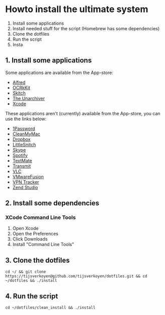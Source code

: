 # Howto install the ultimate system

1. Install some applications
2. Install needed stuff for the script (Homebrew has some dependencies)
3. Clone the dotfiles
3. Run the script
4. Insta

## 1. Install some applications

Some applications are available from the App-store:

* [Alfred](http://itunes.apple.com/be/app/alfred/id405843582?mt=12)
* [OCRkKit](http://itunes.apple.com/be/app/ocrkit/id410309628?mt=12)
* [Skitch](http://itunes.apple.com/be/app/skitch/id425955336?mt=12)
* [The Unarchiver](http://itunes.apple.com/be/app/the-unarchiver/id425424353?mt=12)
* [Xcode](http://itunes.apple.com/be/app/xcode/id497799835?mt=12)

These applications aren't (currently) available from the App-store, you can use the links below:

* [1Password](https://agilebits.com/onepassword)
* [CleanMyMac](http://macpaw.com/cleanmymac)
* [Dropbox](https://www.dropbox.com)
* [LittleSnitch](http://www.obdev.at/products/littlesnitch/index.html)
* [Skype](http://www.skype.com)
* [Spotify](http://www.spotify.com)
* [TextMate](http://macromates.com)
* [Transmit](https://www.panic.com/transmit)
* [VLC](http://www.videolan.org/vlc)
* [VMwareFusion](http://www.vmware.com/products/fusion/overview.html)
* [VPN Tracker](http://www.equinux.com/us/products/vpntracker/index.html)
* [Zend Studio](http://shop.zend.com/eu/zend-studio-for-eclipse.html)

## 2. Install some dependencies

### XCode Command Line Tools

1. Open Xcode
2. Open the Preferences
3. Click Downloads
4. Install "Command Line Tools"

## 3. Clone the dotfiles

    cd ~/ && git clone https://tijsverkoyen@github.com/tijsverkoyen/dotfiles.git && cd ~/dotfiles && ./install

## 4. Run the script

    cd ~/dotfiles/clean_install && ./install